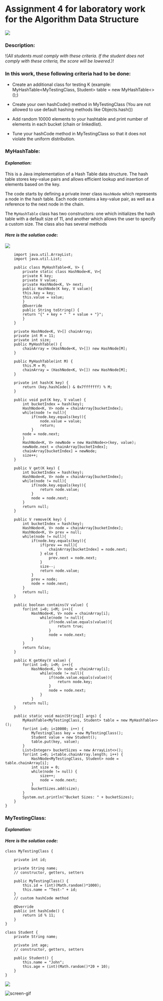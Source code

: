 # **Assignment 4 for  laboratory work for the Algorithm Data Structure**
![](https://avatars.mds.yandex.net/i?id=81aeee622298a892460bc27a41b999ac38f1bb68-2432023-images-thumbs&n=13)
### Description:
!(*All students must comply with these criteria. If the student does not comply with these criteria, the score will be lowered.*)!
### In this work, these following criteria had to be done:
* Create an additional class for testing K (example: MyHashTable<MyTestingClass, Student> table = new MyHashTable<>();)

* Create your own hashCode() method in MyTestingClass (You are not allowed to use default hashing methods like Objects.hash())

* Add random 10000 elements to your hashtable and print number of elements in each bucket (chain or linkedlist).

* Tune your hashCode method in MyTestingClass so that it does not violate the uniform distribution.
### MyHashTable:
#### *Explanation:*
This is a Java implementation of a Hash Table data structure. The hash table stores key-value pairs and allows efficient lookup and insertion of elements based on the key.

The code starts by defining a private inner class `HashNode` which represents a node in the hash table. Each node contains a key-value pair, as well as a reference to the next node in the chain.

The `MyHashTable` class has two constructors: one which initializes the hash table with a default size of 11, and another which allows the user to specify a custom size. The class also has several methods
#### *Here is the solution code*:
![](https://cbgd.ask.fm/fd3/71a30/7839/4756/8b72/0d5fc8e2f2c4/original/421914.jpg)
        
        import java.util.ArrayList;
        import java.util.List;
        
        public class MyHashTable<K, V> {
            private static class HashNode<K, V>{
            private K key;
            private V value;
            private HashNode<K, V> next;
            public HashNode(K key, V value){
            this.key = key;
            this.value = value;
            }
            @Override
            public String toString() {
            return "{" + key + " " + value + "}";
            }
        }

        private HashNode<K, V>[] chainArray;
        private int M = 11;
        private int size;
        public MyHashTable() {
            chainArray = (HashNode<K, V>[]) new HashNode[M];
        }

        public MyHashTable(int M) {
            this.M = M;
            chainArray = (HashNode<K, V>[]) new HashNode[M];
        }

        private int hash(K key) {
            return (key.hashCode() & 0x7fffffff) % M;
        }

        public void put(K key, V value) {
            int bucketIndex = hash(key);
            HashNode<K, V> node = chainArray[bucketIndex];
            while(node != null){
                if(node.key.equals(key)){
                    node.value = value;
                    return;
                }
            node = node.next;
            }
            HashNode<K, V> newNode = new HashNode<>(key, value);
            newNode.next = chainArray[bucketIndex];
            chainArray[bucketIndex] = newNode;
            size++;
        }
        
        public V get(K key) {
            int bucketIndex = hash(key);
            HashNode<K, V> node = chainArray[bucketIndex];
            while(node != null){
                if(node.key.equals(key)){
                    return node.value;
                }
                node = node.next;
            }
            return null;
        }

        public V remove(K key) {
            int bucketIndex = hash(key);
            HashNode<K, V> node = chainArray[bucketIndex];
            HashNode<K, V> prev = null;
            while(node != null){
                if(node.key.equals(key)){
                    if(prev == null){
                        chainArray[bucketIndex] = node.next;
                    } else {
                        prev.next = node.next;
                    }
                    size--;
                    return node.value;
                }
                prev = node;
                node = node.next;
            }
            return null;
        }

        public boolean contains(V value) {
            for(int i=0; i<M; i++){
                HashNode<K, V> node = chainArray[i];
                    while(node != null){
                        if(node.value.equals(value)){
                            return true;
                        }
                        node = node.next;
                }
            }
            return false;
        }

        public K getKey(V value) {
            for(int i=0; i<M; i++){
                HashNode<K, V> node = chainArray[i];
                    while(node != null){
                        if(node.value.equals(value)){
                            return node.key;
                        }
                        node = node.next;
                    }
                }
            return null;
        }
        
        public static void main(String[] args) {
            MyHashTable<MyTestingClass, Student> table = new MyHashTable<>();
            for(int i=0; i<10000; i++) {
                MyTestingClass key = new MyTestingClass();
                Student value = new Student();
                table.put(key, value);
            }
            List<Integer> bucketSizes = new ArrayList<>();
            for(int i=0; i<table.chainArray.length; i++) {
                HashNode<MyTestingClass, Student> node = table.chainArray[i];
                int size = 0;
                while(node != null) {
                    size++;
                    node = node.next;
                }
                bucketSizes.add(size);
            }
            System.out.println("Bucket Sizes: " + bucketSizes);
        }
    }

### MyTestingClass:
#### *Explanation:*
#### *Here is the solution code*:
    class MyTestingClass {
        
        private int id;
        
        private String name;
        // constructor, getters, setters
        
        public MyTestingClass() {
            this.id = (int)(Math.random()*1000);
            this.name = "Test-" + id;
        }
        // custom hashCode method
        
        @Override
        public int hashCode() {
            return id % 11;
        }
    }
    
    class Student {
        private String name;
    
        private int age;
        // constructor, getters, setters
        
        public Student() {
            this.name = "John";
            this.age = (int)(Math.random()*20 + 10);
        }
    }

![](https://cbgd.ask.fm/fd3/71a30/7839/4756/8b72/0d5fc8e2f2c4/original/421914.jpg)


![screen-gif](https://i.pinimg.com/originals/8d/38/6f/8d386fe55805e14eb11db87f5acca164.gif)



